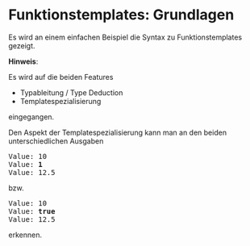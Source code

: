 # Funktionstemplates: Grundlagen

Es wird an einem einfachen Beispiel die Syntax zu Funktionstemplates gezeigt.

**Hinweis**:

Es wird auf die beiden Features

  * Typableitung / Type Deduction
  * Templatespezialisierung

  eingegangen.

Den Aspekt der Templatespezialisierung kann man an den beiden unterschiedlichen Ausgaben

<pre>
Value: 10
Value: <b>1</b>
Value: 12.5
</pre>

bzw.

<pre>
Value: 10
Value: <b>true</b>
Value: 12.5
</pre>

erkennen.

